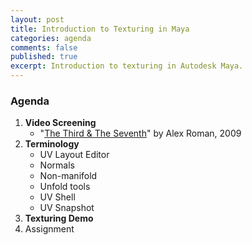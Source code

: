 ```yaml
---
layout: post
title: Introduction to Texturing in Maya
categories: agenda
comments: false
published: true
excerpt: Introduction to texturing in Autodesk Maya.
---
```


### Agenda

1. **Video Screening**
   - "[The Third & The Seventh](https://vimeo.com/7809605)" by Alex Roman, 2009
2. **Terminology**
   -  UV Layout Editor
   -  Normals
   -  Non-manifold
   -  Unfold tools
   -  UV Shell
   -  UV Snapshot
3. **Texturing Demo**
4. Assignment
